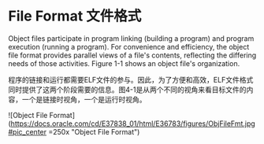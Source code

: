 # File Format 文件格式
Object files participate in program linking (building a program) and program execution (running a program). For convenience and efficiency, the object file format provides parallel views of a file's contents, reflecting the differing needs of those activities. Figure 1-1 shows an object file's organization.

程序的链接和运行都需要ELF文件的参与。因此，为了方便和高效，ELF文件格式同时提供了这两个阶段需要的信息。图4-1是从两个不同的视角来看目标文件的内容，一个是链接时视角，一个是运行时视角。

![Object File Format](https://docs.oracle.com/cd/E37838_01/html/E36783/figures/ObjFileFmt.jpg#pic_center =250x "Object File Format")

